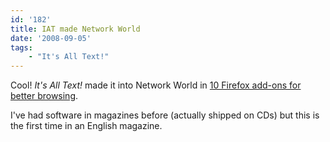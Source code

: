 ```yaml
---
id: '182'
title: IAT made Network World
date: '2008-09-05'
tags:
    - "It's All Text!"
---
```


Cool! _It's All Text!_ made it into Network World in
[10 Firefox add-ons for better browsing](http://www.networkworld.com/slideshows/2008/082608-10-firefox-addons.html?netht=ei_090508&nladname=090508dailynewspmal).

I've had software in magazines before (actually shipped on CDs) but this is
the first time in an English magazine.
